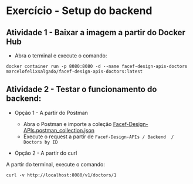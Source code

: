 # Exercício - Setup do backend

## Atividade 1 - Baixar a imagem a partir do Docker Hub

- Abra o terminal e execute o comando:
```
docker container run -p 8080:8080 -d --name facef-design-apis-doctors marcelofelixsalgado/facef-design-apis-doctors:latest
```

## Atividade 2 - Testar o funcionamento do backend:

- Opção 1 - A partir do Postman
    - Abra o Postman e importe a coleção [Facef-Design-APIs.postman_collection.json](Facef-Design-APIs.postman_collection.json)
    - Execute o request a partir de `Facef-Design-APIs / Backend  / Doctors by ID`

- Opção 2 - A partir do curl

 A partir do terminal, execute o comando:
```
curl -v http://localhost:8080/v1/doctors/1
```
